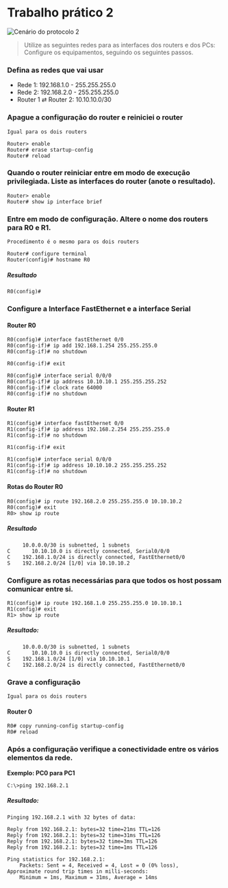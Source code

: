# Trabalho prático 2

<div class="card-dcn">
    <img src="/images/data_communication_and_computer_network/practical/2R.png" alt="Cenário do protocolo 2"/>
</div>

> Utilize as seguintes redes para as interfaces dos routers e dos PCs: Configure os equipamentos, seguindo os seguintes passos.

### Defina as redes que vai usar
- Rede 1: 192.168.1.0 - 255.255.255.0
- Rede 2: 192.168.2.0 - 255.255.255.0
- Router 1 $\rightleftarrows$ Router 2: 10.10.10.0/30

### Apague a configuração do router e reiniciei o router
`Igual para os dois routers`
```batch
Router> enable
Router# erase startup-config
Router# reload
```

### Quando o router reiniciar entre em modo de execução privilegiada. Liste as interfaces do router (anote o resultado).
```batch
Router> enable
Router# show ip interface brief
```

### Entre em modo de configuração. Altere o nome dos routers para R0 e R1.
`Procedimento é o mesmo para os dois routers`
```batch
Router# configure terminal
Router(config)# hostname R0
```
##### Resultado
```batch
R0(config)#
```

### Configure a Interface FastEthernet e a interface Serial

#### Router R0
```batch
R0(config)# interface fastEthernet 0/0
R0(config-if)# ip add 192.168.1.254 255.255.255.0
R0(config-if)# no shutdown

R0(config-if)# exit

R0(config)# interface serial 0/0/0
R0(config-if)# ip address 10.10.10.1 255.255.255.252
R0(config-if)# clock rate 64000
R0(config-if)# no shutdown
```

#### Router R1
```batch
R1(config)# interface fastEthernet 0/0
R1(config-if)# ip address 192.168.2.254 255.255.255.0
R1(config-if)# no shutdown

R1(config-if)# exit

R1(config)# interface serial 0/0/0
R1(config-if)# ip address 10.10.10.2 255.255.255.252
R1(config-if)# no shutdown
```

#### Rotas do Router R0
```batch
R0(config)# ip route 192.168.2.0 255.255.255.0 10.10.10.2
R0(config)# exit
R0> show ip route
```

##### Resultado
```batch
     10.0.0.0/30 is subnetted, 1 subnets
C       10.10.10.0 is directly connected, Serial0/0/0
C    192.168.1.0/24 is directly connected, FastEthernet0/0
S    192.168.2.0/24 [1/0] via 10.10.10.2
```

### Configure as rotas necessárias para que todos os host possam comunicar entre si.
```batch
R1(config)# ip route 192.168.1.0 255.255.255.0 10.10.10.1
R1(config)# exit
R1> show ip route
```
##### Resultado:
```batch
     10.0.0.0/30 is subnetted, 1 subnets
C       10.10.10.0 is directly connected, Serial0/0/0
S    192.168.1.0/24 [1/0] via 10.10.10.1
C    192.168.2.0/24 is directly connected, FastEthernet0/0
```

### Grave a configuração
`Igual para os dois routers`

#### Router 0
```batch
R0# copy running-config startup-config
R0# reload
```

### Após a configuração verifique a conectividade entre os vários elementos da rede.
__Exemplo: PC0 para PC1__
```batch
C:\>ping 192.168.2.1
````

##### Resultado:
```batch
Pinging 192.168.2.1 with 32 bytes of data:

Reply from 192.168.2.1: bytes=32 time=21ms TTL=126
Reply from 192.168.2.1: bytes=32 time=31ms TTL=126
Reply from 192.168.2.1: bytes=32 time=3ms TTL=126
Reply from 192.168.2.1: bytes=32 time=1ms TTL=126

Ping statistics for 192.168.2.1:
    Packets: Sent = 4, Received = 4, Lost = 0 (0% loss),
Approximate round trip times in milli-seconds:
    Minimum = 1ms, Maximum = 31ms, Average = 14ms
```